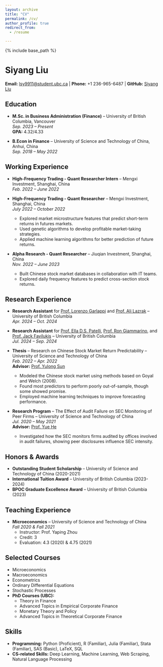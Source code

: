 ```yaml
---
layout: archive
title: "CV"
permalink: /cv/
author_profile: true
redirect_from:
  - /resume

---
```


{% include base_path %}

# Siyang Liu

**Email:** lsy9911@student.ubc.ca | **Phone:** +1 236-965-6487 | **GitHub:** [Siyang Liu](https://github.com/lsy617004926)

## Education

- **M.Sc. in Business Administration (Finance)** – University of British Columbia, Vancouver  
  *Sep. 2023 – Present*  
  **GPA:** 4.32/4.33

- **B.Econ in Finance** – University of Science and Technology of China, Anhui, China  
  *Sep. 2018 – May 2022*  

## Working Experience

- **High-Frequency Trading - Quant Researcher Intern** – Mengxi Investment, Shanghai, China  
  *Feb. 2022 – June 2022*

- **High-Frequency Trading - Quant Researcher** – Mengxi Investment, Shanghai, China  
  *July 2022 – October 2022*  
  - Explored market microstructure features that predict short-term returns in futures markets.
  - Used genetic algorithms to develop profitable market-taking strategies.
  - Applied machine learning algorithms for better prediction of future returns.

- **Alpha Research - Quant Researcher** – Jiuqian Investment, Shanghai, China  
  *Nov. 2022 – June 2023*  
  - Built Chinese stock market databases in collaboration with IT teams.
  - Explored daily frequency features to predict cross-section stock returns.

## Research Experience

- **Research Assistant** for [Prof. Lorenzo Garlappi](https://sites.google.com/site/lorenzogarlappi/) and [Prof. Ali Lazrak](https://sites.google.com/view/ali-lazrak) – University of British Columbia  
  *Apr. 2024 – Oct. 2024*

- **Research Assistant** for [Prof. Ella D.S. Patelli](https://sites.google.com/view/ella-ds-patelli/accueil), [Prof. Ron Giammarino](https://org-www.sauder.ubc.ca/people/ron-giammarino), and [Prof. Jack Favilukis](https://sites.google.com/site/jackfavilukis/home) – University of British Columbia  
  *Jul. 2024 – Sep. 2024*

- **Thesis** – Research on Chinese Stock Market Return Predictability – University of Science and Technology of China  
  *Feb. 2022 – Apr. 2022*  
  **Advisor:** [Prof. Yulong Sun](https://sites.google.com/view/yulongsun/)  
  - Modeled the Chinese stock market using methods based on Goyal and Welch (2008).
  - Found most predictors to perform poorly out-of-sample, though some showed promise.
  - Employed machine learning techniques to improve forecasting performance.

- **Research Program** – The Effect of Audit Failure on SEC Monitoring of Peer Firms – University of Science and Technology of China  
  *Jul. 2020 – May 2021*  
  **Advisor:** [Prof. Yue He](https://bs.ustc.edu.cn/english/profile-548.html)  
  - Investigated how the SEC monitors firms audited by offices involved in audit failures, showing peer disclosures influence SEC intensity.

## Honors & Awards

- **Outstanding Student Scholarship** – University of Science and Technology of China (2020-2021)
- **International Tuition Award** – University of British Columbia (2023-2024)
- **BPOC Graduate Excellence Award** – University of British Columbia (2023)

## Teaching Experience

- **Microeconomics** – University of Science and Technology of China  
  *Fall 2020 & Fall 2021*  
  - Instructor: Prof. Yaping Zhou  
  - Credit: 3  
  - Evaluation: 4.3 (2020) & 4.75 (2021)

## Selected Courses

- Microeconomics
- Macroeconomics
- Econometrics
- Ordinary Differential Equations
- Stochastic Processes
- **PhD Courses (UBC):**  
  - Theory in Finance  
  - Advanced Topics in Empirical Corporate Finance  
  - Monetary Theory and Policy  
  - Advanced Topics in Theoretical Corporate Finance  

## Skills

- **Programming:** Python (Proficient), R (Familiar), Julia (Familiar), Stata (Familiar), SAS (Basic), LaTeX, SQL
- **CS-related Skills:** Deep Learning, Machine Learning, Web Scraping, Natural Language Processing
